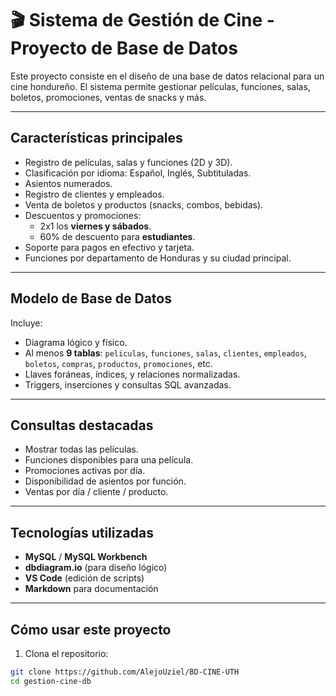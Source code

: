 # 🎬 Sistema de Gestión de Cine - Proyecto de Base de Datos

Este proyecto consiste en el diseño de una base de datos relacional para un cine hondureño. El sistema permite gestionar películas, funciones, salas, boletos, promociones, ventas de snacks y más.

---

## Características principales

- Registro de películas, salas y funciones (2D y 3D).
- Clasificación por idioma: Español, Inglés, Subtituladas.
- Asientos numerados.
- Registro de clientes y empleados.
- Venta de boletos y productos (snacks, combos, bebidas).
- Descuentos y promociones:
  - 2x1 los **viernes y sábados**.
  - 60% de descuento para **estudiantes**.
- Soporte para pagos en efectivo y tarjeta.
- Funciones por departamento de Honduras y su ciudad principal.

---

## Modelo de Base de Datos

Incluye:
- Diagrama lógico y físico.
- Al menos **9 tablas**: `peliculas`, `funciones`, `salas`, `clientes`, `empleados`, `boletos`, `compras`, `productos`, `promociones`, etc.
- Llaves foráneas, índices, y relaciones normalizadas.
- Triggers, inserciones y consultas SQL avanzadas.

---

## Consultas destacadas

- Mostrar todas las películas.
- Funciones disponibles para una película.
- Promociones activas por día.
- Disponibilidad de asientos por función.
- Ventas por día / cliente / producto.

---

## Tecnologías utilizadas

- **MySQL** / **MySQL Workbench**
- **dbdiagram.io** (para diseño lógico)
- **VS Code** (edición de scripts)
- **Markdown** para documentación

---

## Cómo usar este proyecto

1. Clona el repositorio:
```bash
git clone https://github.com/AlejoUziel/BD-CINE-UTH
cd gestion-cine-db



